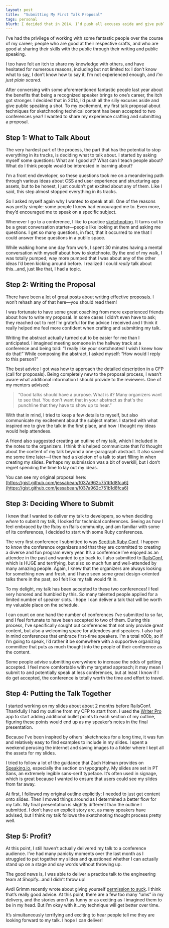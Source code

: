 ```yaml
---
layout: post
title:  "Submitting My First Talk Proposal"
tags: personal
blurb: I decided that in 2014, I’d push all excuses aside and give public speaking a shot. To my excitement (and if I’m being perfectly honest, a bit of apprehension too), my first talk proposal has been accepted to two conferences year! I wanted to share my experience crafting and submitting a proposal.
---
```


I’ve had the privilege of working with some fantastic people over the course of my career; people who are good at their respective crafts, and who are good at sharing their skills with the public through their writing and public speaking.

I too have felt an itch to share my knowledge with others, and have hesitated for numerous reasons, including but not limited to: I don’t know what to say, I don’t know how to say it, I’m not experienced enough, and *I’m just plain scared*.

After conversing with some aforementioned fantastic people last year about the benefits that being a recognized speaker brings to one’s career, the itch got stronger. I decided that in 2014, I’d push all the silly excuses aside and give public speaking a shot. To my excitement, my first talk proposal about techniques for sketchnoting technical content has been accepted to two conferences year! I wanted to share my experience crafting and submitting a proposal.

## Step 1: What to Talk About

The very hardest part of the process, the part that has the potential to stop everything in its tracks, is deciding what to talk about. I started by asking myself some questions: What am I good at? What can I teach people about? What do I think people would be interested in learning about?

I’m a front end developer, so these questions took me on a meandering path through various ideas about CSS and user experience and structuring app assets, but to be honest, I just couldn’t get excited about any of them. Like I said, this step almost stopped everything in its tracks.

So I asked myself again why I wanted to speak at all. One of the reasons was pretty simple: some people I knew had encouraged me to. Even more, they’d encouraged me to speak on a specific subject.

Whenever I go to a conference, I like to practice [sketchnoting](http://sketchnotearmy.com/about/). It turns out to be a great conversation starter—people like looking at them and asking me questions. I get so many questions, in fact, that it occurred to me that I could answer these questions in a public space.

While walking home one day from work, I spent 30 minutes having a mental conversation with myself about how to sketchnote. By the end of my walk, I was totally pumped; way more pumped that I was about any of the other ideas I’d been kicking around before. I realized I could *really* talk about this…and, just like that, I had a topic.

## Step 2: Writing the Proposal

There have been [a lot](http://www.noelrappin.com/railsrx/2014/3/17/what-i-learned-from-reading-429-conference-proposals) of [great posts](http://www.sarahmei.com/blog/2014/04/07/what-your-conference-proposal-is-missing/) about [writing](http://blog.testdouble.com/posts/2014-04-04-crafting-a-conference-talk.html) effective [proposals](http://jumpstartlab.com/news/archives/2013/08/30/submitting-conference-proposals). I won’t rehash any of that here—you should read them!

I was fortunate to have some great coaching from more experienced friends about how to write my proposal. In some cases I didn’t even have to ask; they reached out to me! I’m grateful for the advice I received and I think it really helped me feel more confident when crafting and submitting my talk.

Writing the abstract actually turned out to be easier for me than I anticipated. I imagined meeting someone in the hallway track at a conference and being told: “I really like your sketchnotes! I wish I knew how do that!” While composing the abstract, I asked myself: “How would I reply to this person?”

The best advice I got was how to approach the detailed description in a CFP (call for proposals). Being completely new to the proposal process, I wasn’t aware what additional information I should provide to the reviewers. One of my mentors advised:

>“Good talks should have a purpose. What is it? Many
organizers want to see that. You don't want that in your abstract as that's the punchline that they have to show up to hear.”

With that in mind, I tried to keep a few details to myself, but also communicate my excitement about the subject matter. I started with what inspired me to give the talk in the first place, and how I thought my ideas would help attendees.

A friend also suggested creating an outline of my talk, which I included in the notes to the organizers. I think this helped communicate that I’d thought about the content of my talk beyond a one-paragraph abstract. It also saved me some time later—I then had a skeleton of a talk to start filling in when creating my slides. Perhaps my submission was a bit of overkill, but I don’t regret spending the time to lay out my ideas.

You can see my original proposal here: [https://gist.github.com/jessabean/f037a962c751b1d8fca6](https://gist.github.com/jessabean/f037a962c751b1d8fca6)

## Step 3: Deciding Where to Submit

I knew that I wanted to deliver my talk to developers, so when deciding *where* to submit my talk, I looked for technical conferences. Seeing as how I feel embraced by the Ruby on Rails community, and am familiar with some of its conferences, I decided to start with some Ruby conferences.

The very first conference I submitted to was [Scottish Ruby Conf](http://2014.scottishrubyconference.com/). I happen to know the conference organizers and that they are committed to creating a diverse and fun program every year. It’s a conference I’ve enjoyed as an attendee in the past and wanted to go back to. I also submitted to [RailsConf](http://railsconf.com/), which is HUGE and terrifying, but also so much fun and well-attended by many amazing people. Again, I knew that the organizers are always looking for something new and fresh, and I have seen some great design-oriented talks there in the past, so I felt like my talk would fit in.

To my delight, my talk has been accepted to these two conferences! I feel very honored and humbled by this. So many talented people applied for a limited number of speaker slots. I hope I can deliver a talk that will be worth my valuable place on the schedule.

I can count on one hand the number of conferences I’ve submitted to so far, and I feel fortunate to have been accepted to two of them. During this process, I’ve specifically sought out conferences that not only provide great content, but also a welcoming space for attendees and speakers. I also had in mind conferences that embrace first-time speakers. I’m a total n00b, so if I’m going to speak, I’d rather it be somewhere with a supportive organizing committee that puts as much thought into the people of their conference as the content.

Some people advise submitting everywhere to increase the odds of getting accepted. I feel more comfortable with my targeted approach; it may mean I submit to and potentially speak at less conferences, but at least I know if I do get accepted, the conference is totally worth the time and effort to travel.

## Step 4: Putting the Talk Together

I started working on my slides about about 2 months before RailsConf. Thankfully I had my outline from my CFP to start from. I used the [Writer Pro](http://writer.pro/) app to start adding additional bullet points to each section of my outline, figuring these points would end up as my speaker’s notes in the final presentation.

Because I’ve been inspired by others’ sketchnotes for a long time, it was fun and relatively easy to find examples to include in my slides. I spent a weekend perusing the internet and saving images to a folder where I kept all the assets for my slides.

I tried to follow a lot of the guidance that Zach Holman provides on [Speaking.io](http://speaking.io/), especially the section on typography. My slides are set in PT Sans, an extremely legible sans-serif typeface. It’s often used in signage, which is great because I wanted to ensure that users could see my slides from far away.

At first, I followed my original outline explicitly; I needed to just get content onto slides. Then I moved things around as I determined a better flow for my talk. My final presentation is slightly different than the outline I submitted. I don’t have an explicit story arc, as many speakers have advised, but I think my talk follows the sketchnoting thought process pretty well.

## Step 5: Profit?

At this point, I still haven’t actually delivered my talk to a conference audience. I’ve had many panicky moments over the last month as I struggled to put together my slides and questioned whether I can actually stand up on a stage and say words without throwing up.

The good news is, I was able to deliver a practice talk to the engineering team at Shopify…and I didn’t throw up!

Avdi Grimm recently wrote about giving yourself [permission to suck](http://devblog.avdi.org/2014/04/08/how-to-suck-at-conference-talks/). I think that’s really good advice. At this point, there are a few too many “ums” in my delivery, and the stories aren’t as funny or as exciting as I imagined them to be in my head. But I’m okay with it…my technique will get better over time.

It’s simultaneously terrifying and exciting to hear people tell me they are looking forward to my talk. I hope I can deliver!

[sketchnoting]: http://sketchnotearmy.com/about/